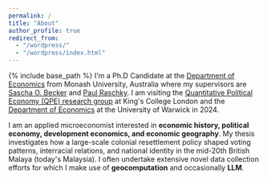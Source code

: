 ```yaml
---
permalink: /
title: "About"
author_profile: true
redirect_from: 
  - "/wordpress/"
  - "/wordpress/index.html"
---
```


{% include base_path %}
I'm a Ph.D Candidate at the [Department of Economics](https://www.monash.edu/business/economics) from Monash University, Australia where my supervisors are [Sascha O. Becker](http://www.sobecker.de/) and [Paul Raschky](https://praschky.github.io/). I am visiting the [Quantitative Political Economy (QPE) research group](https://sites.google.com/view/kingsqpe/home) at King's College London and the [Department of Economics](https://warwick.ac.uk/fac/soc/economics/) at the University of Warwick in 2024. 

I am an applied microeconomist interested in **economic history, political economy, development economics, and economic geography**. My thesis investigates how a large-scale colonial resettlement policy shaped voting patterns, interracial relations, and national identity in the mid-20th British Malaya (today's Malaysia). I often undertake extensive novel data collection efforts for which I make use of **geocomputation** and occasionally **LLM**.  


